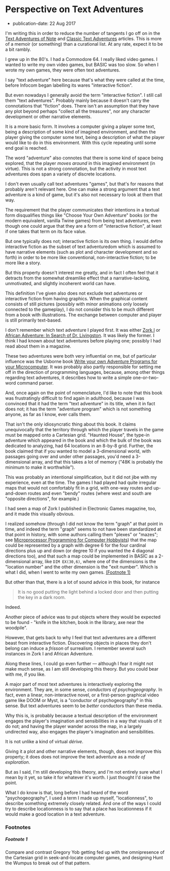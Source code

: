 Perspective on Text Adventures
==============================

*   publication-date: 22 Aug 2017

I'm writing this in order to reduce the number of tangents I go off on in
the [Text Adventures of Note](Text%20Adventures%20of%20Note.md) and
[Classic Text Adventures](Classic%20Text%20Adventures.md) articles.
This is more of a memoir (or something) than a curational list.
At any rate, expect it to be a bit rambly.

I grew up in the 80's.  I had a Commodore 64.  I really liked video games.
I wanted to write my own video games, but BASIC was too slow.  So when I
wrote my own games, they were often text adventures.

I say "text adventure" here because that's what they were called at the time,
before Infocom began labelling its wares "interactive fiction".

But even nowadays I generally avoid the term "interactive fiction".
I still call them "text adventures".  Probably mainly because it
doesn't carry the connotations that "fiction" does.  There isn't an
assumption that they have any plot beyond perhaps "collect all the treasures",
nor any character development or other narrative elements.

It is a more basic form.  It involves a computer giving a player some
text, being a description of some kind of imagined environment, and
then the player giving the computer some text, being a description of
what the player would like to do in this environment.  With this cycle
repeating until some end goal is reached.

The word "adventure" also connotes that there is some kind of space
being explored, that the player _moves around_ in this imagined environment
(in virtue).  This is not a strong connotation, but the activity in
most text adventures does span a variety of discrete locations.

I don't even usually call text adventures "games", but that's for
reasons that probably aren't relevant here.  One can make a strong argument
that a text adventure is a kind of game, but it's also not necessary to
look at them that way.

The requirement that the player communicates their intentions
in a textual form disqualifies things like "Choose Your Own Adventure" books
(or the modern equivalent, vanilla Twine games) from being text adventures,
even though one could argue that they are a form of "interactive fiction",
at least if one takes that term on its face value.

But one typically does not; interactive fiction is its own thing.
I would define interactive fiction as the subset of text adventuredom which
is assumed to have narrative elements (such as plot and character development
and so forth) in order to be more like conventional, non-interactive fiction;
to be more like a story.

But this property doesn't interest me greatly, and in fact I often feel that
it detracts from the somewhat dreamlike effect that a narrative-lacking,
unmotivated, and slightly incoherent world can have.

This definition I've given also does not exclude text adventures or
interactive fiction from having graphics.  When the graphical content consists
of still pictures (possibly with minor animations only loosely connected to
the gameplay), I do not consider this to be much different from a book with
illustrations.  The exchange between computer and player is still primarily
text-based.

I don't remember which text adventure I played first.  It was either
[Zork I][] or [African Adventure: In Search of Dr. Livingston][].  It was
likely the former.  I think I had known about text adventures before playing
one; possibly I had read about them in a magazine.

These two adventures were both very influential on me, but of particular influence
was the Usborne book [Write your own Adventure Programs for your Microcomputer][].
It was probably also partly responsible for setting me off in the direction of
programming languages, because, among other things regarding text adventures, it
describes how to write a simple one-or-two-word command parser.

And, once again on the point of nomenclature, I'd like to note that this book was
frustratingly difficult to find again in adulthood, because I was convinced
that it had the term "text adventure" in its title, when it in fact does not;
it has the term "adventure program" which is not something anyone, as far as I
know, ever calls them.

That isn't the only idiosyncratic thing about this book.  It claims
unequivocally that the territory through which the player
travels in the game must be mapped onto a Cartesian grid.  "Haunted House",
the type-in adventure which appeared in the book and which the bulk
of the book was dedicated to analyzing, had 64 locations in an
8-by-8 grid.  Further, the book claimed that if you wanted to model a
3-dimensional world, with passages going over and under other passages,
you'd need a 3-dimensional array, and that this takes a
lot of memory ("48K is probably the minimum to make it worthwhile").

This was probably an intentional simplification, but it did not jibe with
my experience, even at the time.  The games I had played had quite irregular
maps that would not comfortably fit in a grid, with one-way routes
and up-and-down routes and even "bendy" routes (where west and south are
"opposite directions", for example.)

I had seen a map of Zork I published in Electronic Games magazine, too,
and it made this visually obvious.

I realized somehow (through I did not know the term "graph" at that point in
time, and indeed the term "graph" seems to not have been standardized at that
point in history, with some authors calling them "plexes" or "mazes"; see
[Microprocessor Programming for Computer Hobbyists][]) that the map could be
represented by a graph with degree 6 for the four cardinal directions plus
up and down (or degree 10 if you wanted the 4 diagonal directions too), and
that such a map could be implemented in BASIC as a 2-dimensional array,
like `DIM EX(30,6)`, where one of the dimensions is the "location number"
and the other dimension is the "exit number".  Which is what I did, when I
went to write my own games. [(Footnote 1)](#footnote-1)

But other than that, there is a lot of sound advice in this book, for instance

> It is no good putting the light behind a locked door and then putting
> the key in a dark room.

Indeed.

Another piece of advice was to put objects where they would be expected
to be found - "knife in the kitchen, book in the library, axe near the woodpile".

However, that gets back to why I feel that text adventures are a different
beast from interactive fiction.  Discovering objects in places they don't
belong can induce a _frisson_ of surrealism.  I remember several such instances
in Zork I and African Adventure.

Along these lines, I could go even further — although I fear it might not
make much sense, as I am still developing this theory.  But you could bear with
me, if you like.

A major part of most text adventures is interactively exploring the
environment.  They are, in some sense, _conductors of psychogeography_.  In fact,
even a linear, non-interactive novel, or a first-person graphical video game like
DOOM or Myst, is a "conductor of psychogeography" in this sense.  But text
adventures seem to be _better_ conductors than these media.

Why this is, is probably because a textual description of the environment engages
the player's imagination and sensibilities in a way that visuals of it do not; and
having the player wander across the map, in a largely undirected way, also engages
the player's imagination and sensibilities.

It is not unlike a kind of virtual _dérive_.

Giving it a plot and other narrative elements, though, does not improve this
property; it does does not improve the text adventure as a _mode of exploration_.

But as I said, I'm still developing this theory, and I'm not entirely sure what
I mean by it yet, so take it for whatever it's worth.  I just thought I'd raise
the point.

What I do know is that, long before I had heard of the word "psychogeography",
I used a term I made up myself, "locationness", to describe something extremely
closely related.  And one of the ways I could try to describe locationness is to
say that a place has locationness if it would make a good location in a text
adventure.

### Footnotes

##### Footnote 1

Compare and contrast Gregory Yob getting fed up with the omnipresence of
the Cartesian grid in seek-and-locate computer games, and designing
Hunt the Wumpus to break out of that pattern.

[Zork I]: https://github.com/cpressey/Some-Games-of-Note/blob/master/article/Classic%20Text%20Adventures.md#zork-i
[African Adventure: In Search of Dr. Livingston]: https://github.com/cpressey/Some-Games-of-Note/blob/master/article/Text%20Adventures%20of%20Note.md#african-adventure-in-search-of-dr-livingston
[Write your own Adventure Programs for your Microcomputer]: An%20Esolang%20Reading%20List.md#write-your-own-adventure-programs-for-your-microcomputer
[Microprocessor Programming for Computer Hobbyists]: An%20Esolang%20Reading%20List.md#microprocessor-programming-for-computer-hobbyists


